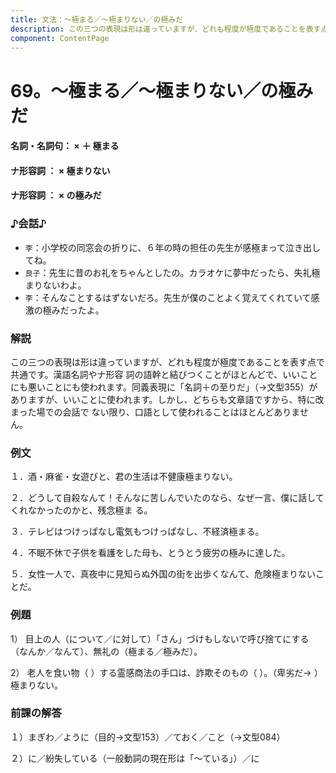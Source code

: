 ```yaml
---
title: 文法：～極まる／～極まりない／の極みだ
description: この三つの表現は形は違っていますが、どれも程度が極度であることを表す点で共通です。漢語名詞やナ形容 詞の語幹と結びつくことがほとんどで、いいことにも悪いことにも使われます。同義表現に「名詞＋の至りだ」（→文型355）がありますが、いいことに使われます。しかし、どちらも文章語ですから、特に改まった場での会話で ない限り、口語として使われることはほとんどありません。
component: ContentPage
---
```



# 69。～極まる／～極まりない／の極みだ
#### 名詞・名詞句： × ＋ 極まる
#### ナ形容詞 ： × 極まりない
#### ナ形容詞 ： × の極みだ
### ♪会話♪
- `李`：小学校の同窓会の折りに、６年の時の担任の先生が感極まって泣き出してね。
- `良子`：先生に昔のお礼をちゃんとしたの。カラオケに夢中だったら、失礼極まりないわよ。
- `李`：そんなことするはずないだろ。先生が僕のことよく覚えてくれていて感激の極みだったよ。
### 解説
この三つの表現は形は違っていますが、どれも程度が極度であることを表す点で共通です。漢語名詞やナ形容 詞の語幹と結びつくことがほとんどで、いいことにも悪いことにも使われます。同義表現に「名詞＋の至りだ」（→文型355）がありますが、いいことに使われます。しかし、どちらも文章語ですから、特に改まった場での会話で ない限り、口語として使われることはほとんどありません。
### 例文
１．酒・麻雀・女遊びと、君の生活は不健康極まりない。

２．どうして自殺なんて！そんなに苦しんでいたのなら、なぜ一言、僕に話してくれなかったのかと、残念極ま る。

３．テレビはつけっぱなし電気もつけっぱなし、不経済極まる。

４．不眠不休で子供を看護をした母も、とうとう疲労の極みに達した。

５．女性一人で、真夜中に見知らぬ外国の街を出歩くなんて、危険極まりないことだ。
### 例題
1） 目上の人（について／に対して）「さん」づけもしないで呼び捨てにする（なんか／なんて）、無礼の（極まる／極みだ）。    

2） 老人を食い物（ ）する霊感商法の手口は、詐欺そのもの（ ）。（卑劣だ→ ）極まりない。
### 前課の解答
１）まぎわ／ように（目的→文型153）／ておく／こと（→文型084）

２）に／紛失している（一般動詞の現在形は「～ている」）／に
